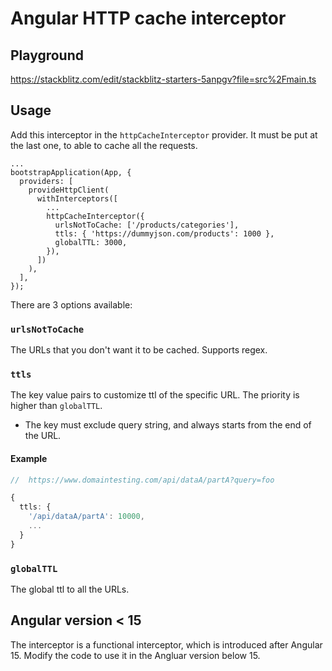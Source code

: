 # Angular HTTP cache interceptor

## Playground

https://stackblitz.com/edit/stackblitz-starters-5anpgv?file=src%2Fmain.ts

## Usage

Add this interceptor in the `httpCacheInterceptor` provider. It must be put at the last one, to able to cache all the requests.

```tsx
...
bootstrapApplication(App, {
  providers: [
    provideHttpClient(
      withInterceptors([
	    ...
        httpCacheInterceptor({
          urlsNotToCache: ['/products/categories'],
          ttls: { 'https://dummyjson.com/products': 1000 },
          globalTTL: 3000,
        }),
      ])
    ),
  ],
});
```

There are 3 options available:

### `urlsNotToCache`

The URLs that you don't want it to be cached. Supports regex.

### `ttls`

The key value pairs to customize ttl of the specific URL. The priority is higher than `globalTTL`.

- The key must exclude query string, and always starts from the end of the URL.

#### Example


```ts
//  https://www.domaintesting.com/api/dataA/partA?query=foo

{
  ttls: {
    '/api/dataA/partA': 10000,
    ...
  }
}
```

### `globalTTL`

The global ttl to all the URLs.

## Angular version < 15

The interceptor is a functional interceptor, which is introduced after Angular 15. Modify the code to use it in the Angluar version below 15.

